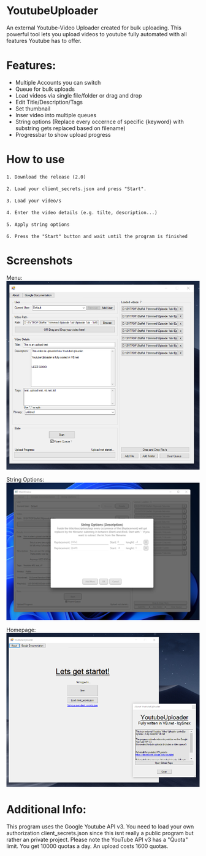 # YoutubeUploader
An external Youtube-Video Uploader created for bulk uploading.
This powerful tool lets you upload videos to youtube fully automated with all features Youtube has to offer.

# Features:
- Multiple Accounts you can switch
- Queue for bulk uploads
- Load videos via single file/folder or drag and drop
- Edit Title/Description/Tags
- Set thumbnail
- Inser video into multiple queues
- String options (Replace every occernce of specific {keyword} with substring gets replaced based on filename)
- Progressbar to show upload progress

# How to use
`1. Download the release (2.0)`

`2. Load your client_secrets.json and press "Start".`

`3. Load your video/s`

`4. Enter the video details (e.g. tilte, description...)`

`5. Apply string options`

`6. Press the "Start" button and wait until the program is finished`

# Screenshots

Menu:     
![menu](https://github.com/IcySnex/YoutubeUploader/raw/main/screenshots/inside.PNG)

String Options:     
![stropt](https://github.com/IcySnex/YoutubeUploader/raw/main/screenshots/stropt.png)

Homepage: 
![home](https://github.com/IcySnex/YoutubeUploader/raw/main/screenshots/home.PNG)

# Additional Info:
This program uses the Google Youtube API v3. You need to load your own authorization client_secrets.json since this isnt really a public program but rather an private project. Please note the YouTube API v3 has a "Quota" limit. You get 10000 quotas a day. An upload costs 1600 quotas.
